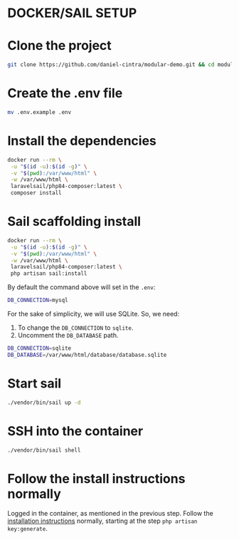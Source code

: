 # DOCKER/SAIL SETUP

# Clone the project

```bash
git clone https://github.com/daniel-cintra/modular-demo.git && cd modular-demo
```

# Create the .env file

```bash
mv .env.example .env
```

# Install the dependencies

```bash
docker run --rm \
 -u "$(id -u):$(id -g)" \
 -v "$(pwd):/var/www/html" \
 -w /var/www/html \
 laravelsail/php84-composer:latest \
 composer install
```

# Sail scaffolding install

```bash
docker run --rm \
 -u "$(id -u):$(id -g)" \
 -v "$(pwd):/var/www/html" \
 -w /var/www/html \
 laravelsail/php84-composer:latest \
 php artisan sail:install
```

By default the command above will set in the `.env`:

```bash
DB_CONNECTION=mysql
```

For the sake of simplicity, we will use SQLite. So, we need:

1. To change the `DB_CONNECTION` to `sqlite`.
2. Uncomment the `DB_DATABASE` path.

```bash
DB_CONNECTION=sqlite
DB_DATABASE=/var/www/html/database/database.sqlite
```

# Start sail

```bash
./vendor/bin/sail up -d
```

# SSH into the container

```bash
./vendor/bin/sail shell
```

# Follow the install instructions normally

Logged in the container, as mentioned in the previous step. Follow the [installation instructions](/README.md) normally, starting at the step `php artisan key:generate`.

